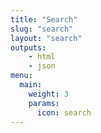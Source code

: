 ```yaml
---
title: "Search"
slug: "search"
layout: "search"
outputs:
    - html
    - json
menu:
  main:
    weight: 3
    params: 
      icon: search
---
```

